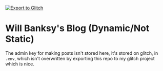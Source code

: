 [![Export to Glitch](https://github.com/Will-Banksy/Will-Banksy-Blog-Dynamic/actions/workflows/glitch-export.yml/badge.svg)](https://github.com/Will-Banksy/Will-Banksy-Blog-Dynamic/actions/workflows/glitch-export.yml)

# Will Banksy's Blog (Dynamic/Not Static)

The admin key for making posts isn't stored here, it's stored on glitch, in `.env`, which isn't overwritten by exporting this repo to my glitch project which is nice.
